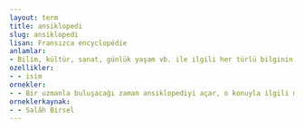 ```yaml
---
layout: term
title: ansiklopedi
slug: ansiklopedi
lisan: Fransızca encyclopédie
anlamlar:
- Bilim, kültür, sanat, günlük yaşam vb. ile ilgili her türlü bilginin yer aldığı, belli bir yönteme göre genellikle alfabetik olarak düzenlenen, çoğunlukla birkaç ciltten oluşan kitap; bilgilik
ozellikler:
- - isim
ornekler:
- - Bir uzmanla buluşacağı zaman ansiklopediyi açar, o konuyla ilgili maddeyi okur.
orneklerkaynak:
- - Salâh Birsel
---
```


